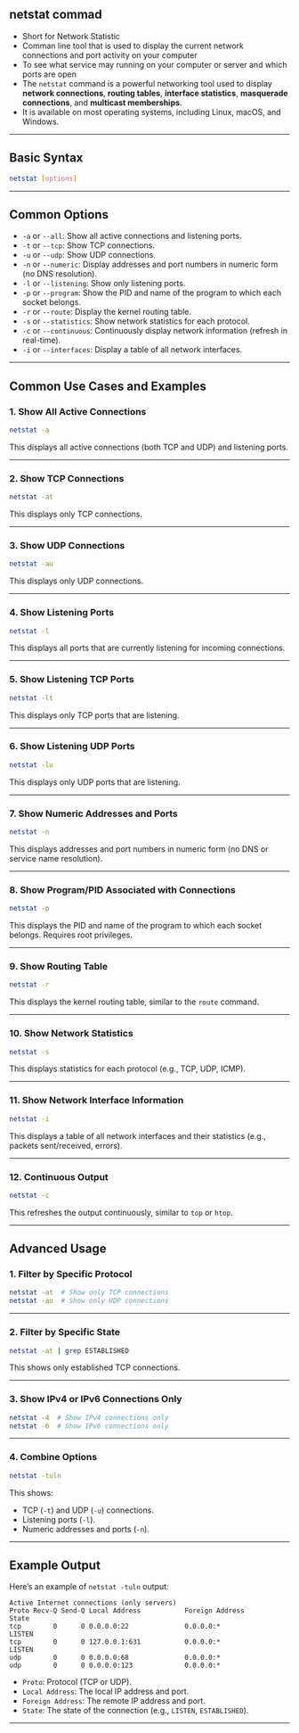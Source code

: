 ## netstat commad
- Short for Network Statistic
- Comman line tool that is used to display the current network connections and port activity on your computer
- To see what service may running on your computer or server and which ports are open
- The `netstat` command is a powerful networking tool used to display **network connections**, **routing tables**, **interface statistics**, **masquerade connections**, and **multicast memberships**. 
- It is available on most operating systems, including Linux, macOS, and Windows.

---

## Basic Syntax
```bash
netstat [options]
```

---

## Common Options
- `-a` or `--all`: Show all active connections and listening ports.
- `-t` or `--tcp`: Show TCP connections.
- `-u` or `--udp`: Show UDP connections.
- `-n` or `--numeric`: Display addresses and port numbers in numeric form (no DNS resolution).
- `-l` or `--listening`: Show only listening ports.
- `-p` or `--program`: Show the PID and name of the program to which each socket belongs.
- `-r` or `--route`: Display the kernel routing table.
- `-s` or `--statistics`: Show network statistics for each protocol.
- `-c` or `--continuous`: Continuously display network information (refresh in real-time).
- `-i` or `--interfaces`: Display a table of all network interfaces.

---

## Common Use Cases and Examples

### 1. **Show All Active Connections**
   ```bash
   netstat -a
   ```
   This displays all active connections (both TCP and UDP) and listening ports.

---

### 2. **Show TCP Connections**
   ```bash
   netstat -at
   ```
   This displays only TCP connections.

---

### 3. **Show UDP Connections**
   ```bash
   netstat -au
   ```
   This displays only UDP connections.

---

### 4. **Show Listening Ports**
   ```bash
   netstat -l
   ```
   This displays all ports that are currently listening for incoming connections.

---

### 5. **Show Listening TCP Ports**
   ```bash
   netstat -lt
   ```
   This displays only TCP ports that are listening.

---

### 6. **Show Listening UDP Ports**
   ```bash
   netstat -lu
   ```
   This displays only UDP ports that are listening.

---

### 7. **Show Numeric Addresses and Ports**
   ```bash
   netstat -n
   ```
   This displays addresses and port numbers in numeric form (no DNS or service name resolution).

---

### 8. **Show Program/PID Associated with Connections**
   ```bash
   netstat -p
   ```
   This displays the PID and name of the program to which each socket belongs. Requires root privileges.

---

### 9. **Show Routing Table**
   ```bash
   netstat -r
   ```
   This displays the kernel routing table, similar to the `route` command.

---

### 10. **Show Network Statistics**
   ```bash
   netstat -s
   ```
   This displays statistics for each protocol (e.g., TCP, UDP, ICMP).

---

### 11. **Show Network Interface Information**
   ```bash
   netstat -i
   ```
   This displays a table of all network interfaces and their statistics (e.g., packets sent/received, errors).

---

### 12. **Continuous Output**
   ```bash
   netstat -c
   ```
   This refreshes the output continuously, similar to `top` or `htop`.

---

## Advanced Usage

### 1. **Filter by Specific Protocol**
   ```bash
   netstat -at  # Show only TCP connections
   netstat -au  # Show only UDP connections
   ```

---

### 2. **Filter by Specific State**
   ```bash
   netstat -at | grep ESTABLISHED
   ```
   This shows only established TCP connections.

---

### 3. **Show IPv4 or IPv6 Connections Only**
   ```bash
   netstat -4  # Show IPv4 connections only
   netstat -6  # Show IPv6 connections only
   ```

---

### 4. **Combine Options**
   ```bash
   netstat -tuln
   ```
   This shows:
   - TCP (`-t`) and UDP (`-u`) connections.
   - Listening ports (`-l`).
   - Numeric addresses and ports (`-n`).

---

## Example Output
Here’s an example of `netstat -tuln` output:
```
Active Internet connections (only servers)
Proto Recv-Q Send-Q Local Address           Foreign Address         State      
tcp        0      0 0.0.0.0:22              0.0.0.0:*               LISTEN     
tcp        0      0 127.0.0.1:631           0.0.0.0:*               LISTEN     
udp        0      0 0.0.0.0:68              0.0.0.0:*                          
udp        0      0 0.0.0.0:123             0.0.0.0:*                          
```
- `Proto`: Protocol (TCP or UDP).
- `Local Address`: The local IP address and port.
- `Foreign Address`: The remote IP address and port.
- `State`: The state of the connection (e.g., `LISTEN`, `ESTABLISHED`).

---